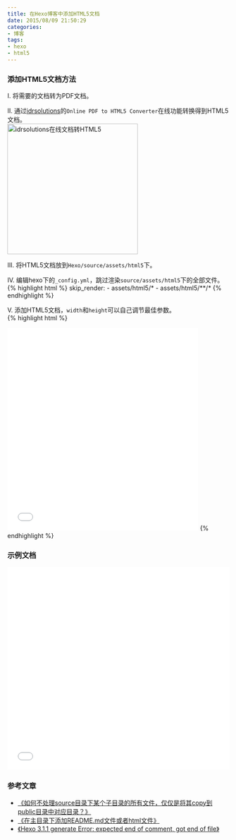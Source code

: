 ```yaml
---
title: 在Hexo博客中添加HTML5文档
date: 2015/08/09 21:50:29
categories: 
- 博客
tags: 
- hexo
- html5
---
```


### 添加HTML5文档方法
Ⅰ. 将需要的文档转为PDF文档。

Ⅱ. 通过[idrsolutions](https://www.idrsolutions.com/online-pdf-to-html5-converter/)的`Online PDF to HTML5 Converter`在线功能转换得到HTML5文档。  
<img src="{{ site.url }}/assets/blogImg/idrsolutions_doc_html5.png" width="296" alt="idrsolutions在线文档转HTML5"/>
<!--more-->

Ⅲ. 将HTML5文档放到`Hexo/source/assets/html5`下。

Ⅳ. 编辑hexo下的`_config.yml`，跳过渲染`source/assets/html5`下的全部文件。  
{% highlight html %}
skip_render:
    - assets/html5/*
    - assets/html5/**/*
{% endhighlight %}

Ⅴ. 添加HTML5文档，`width`和`height`可以自己调节最佳参数。  
{% highlight html %}
<iframe width="86%" height="460" scrolling="auto" frameborder="0" src="HTML5网页地址"></iframe>
{% endhighlight %}

### 示例文档  
<iframe width="100%" height="460" scrolling="auto" frameborder="0" src="{{ site.url }}/assets/html5/pic_prepare/index.html"></iframe>

### 参考文章
* [《如何不处理source目录下某个子目录的所有文件，仅仅是将其copy到public目录中对应目录？》](https://github.com/hexojs/hexo/issues/1146)
* [《在主目录下添加README.md文件或者html文件》](https://xuanwo.org/2014/08/14/hexo-usual-problem/#u5728_u4E3B_u76EE_u5F55_u4E0B_u6DFB_u52A0README-md_u6587_u4EF6_u6216_u8005html_u6587_u4EF6)
* [《Hexo 3.1.1 generate Error: expected end of comment, got end of file》](https://github.com/hexojs/hexo/issues/1604)
